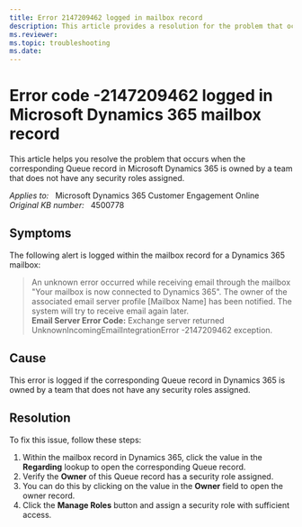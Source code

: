 ```yaml
---
title: Error 2147209462 logged in mailbox record
description: This article provides a resolution for the problem that occurs when the corresponding Queue record in Dynamics 365 is owned by a team that does not have any security roles assigned.
ms.reviewer: 
ms.topic: troubleshooting
ms.date: 
---
```

# Error code -2147209462 logged in Microsoft Dynamics 365 mailbox record

This article helps you resolve the problem that occurs when the corresponding Queue record in Microsoft Dynamics 365 is owned by a team that does not have any security roles assigned.

_Applies to:_ &nbsp; Microsoft Dynamics 365 Customer Engagement Online  
_Original KB number:_ &nbsp; 4500778

## Symptoms

The following alert is logged within the mailbox record for a Dynamics 365 mailbox:

> An unknown error occurred while receiving email through the mailbox "Your mailbox is now connected to Dynamics 365". The owner of the associated email server profile [Mailbox Name] has been notified. The system will try to receive email again later.  
**Email Server Error Code:** Exchange server returned UnknownIncomingEmailIntegrationError -2147209462 exception.

## Cause

This error is logged if the corresponding Queue record in Dynamics 365 is owned by a team that does not have any security roles assigned.

## Resolution

To fix this issue, follow these steps:

1. Within the mailbox record in Dynamics 365, click the value in the **Regarding** lookup to open the corresponding Queue record.
2. Verify the **Owner** of this Queue record has a security role assigned.
3. You can do this by clicking on the value in the **Owner** field to open the owner record.
4. Click the **Manage Roles** button and assign a security role with sufficient access.

